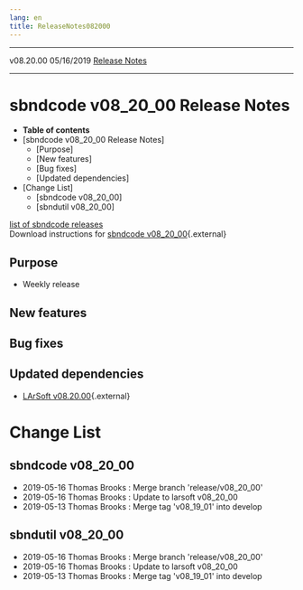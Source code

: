 ```yaml
---
lang: en
title: ReleaseNotes082000
---
```


  ----------- ------------ -- -- ------------------------------------------------------
  v08.20.00   05/16/2019         [Release Notes](ReleaseNotes082000.html)
  ----------- ------------ -- -- ------------------------------------------------------



sbndcode v08\_20\_00 Release Notes
======================================================================================

-   **Table of contents**
-   [sbndcode v08\_20\_00 Release
    Notes]
    -   [Purpose]
    -   [New features]
    -   [Bug fixes]
    -   [Updated dependencies]
-   [Change List]
    -   [sbndcode v08\_20\_00]
    -   [sbndutil v08\_20\_00]

[list of sbndcode
releases](List_of_SBND_code_releases.html)\
Download instructions for [sbndcode
v08\_20\_00](http://scisoft.fnal.gov/scisoft/bundles/sbnd/v08_20_00/sbndcode-v08_20_00.html){.external}



Purpose
----------------------------------

-   Weekly release



New features
--------------------------------------------



Bug fixes
--------------------------------------



Updated dependencies
------------------------------------------------------------

-   [LArSoft
    v08.20.00](https://cdcvs.fnal.gov/redmine/projects/larsoft/wiki/ReleaseNotes082000){.external}



Change List
==========================================



sbndcode v08\_20\_00
----------------------------------------------------------

-   2019-05-16 Thomas Brooks : Merge branch \'release/v08\_20\_00\'
-   2019-05-16 Thomas Brooks : Update to larsoft v08\_20\_00
-   2019-05-13 Thomas Brooks : Merge tag \'v08\_19\_01\' into develop



sbndutil v08\_20\_00
----------------------------------------------------------

-   2019-05-16 Thomas Brooks : Merge branch \'release/v08\_20\_00\'
-   2019-05-16 Thomas Brooks : Update to larsoft v08\_20\_00
-   2019-05-13 Thomas Brooks : Merge tag \'v08\_19\_01\' into develop
